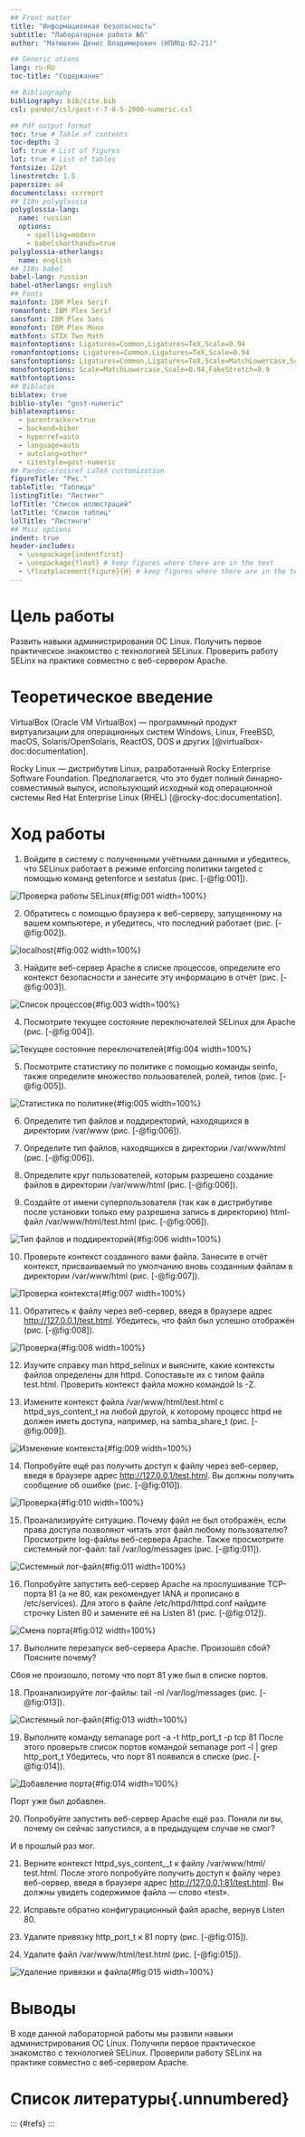 ```yaml
---
## Front matter
title: "Информационная безопасность"
subtitle: "Лабораторная работа №6"
author: "Матюшкин Денис Владимирович (НПИбд-02-21)"

## Generic otions
lang: ru-RU
toc-title: "Содержание"

## Bibliography
bibliography: bib/cite.bib
csl: pandoc/csl/gost-r-7-0-5-2008-numeric.csl

## Pdf output format
toc: true # Table of contents
toc-depth: 2
lof: true # List of figures
lot: true # List of tables
fontsize: 12pt
linestretch: 1.5
papersize: a4
documentclass: scrreprt
## I18n polyglossia
polyglossia-lang:
  name: russian
  options:
	- spelling=modern
	- babelshorthands=true
polyglossia-otherlangs:
  name: english
## I18n babel
babel-lang: russian
babel-otherlangs: english
## Fonts
mainfont: IBM Plex Serif
romanfont: IBM Plex Serif
sansfont: IBM Plex Sans
monofont: IBM Plex Mono
mathfont: STIX Two Math
mainfontoptions: Ligatures=Common,Ligatures=TeX,Scale=0.94
romanfontoptions: Ligatures=Common,Ligatures=TeX,Scale=0.94
sansfontoptions: Ligatures=Common,Ligatures=TeX,Scale=MatchLowercase,Scale=0.94
monofontoptions: Scale=MatchLowercase,Scale=0.94,FakeStretch=0.9
mathfontoptions:
## Biblatex
biblatex: true
biblio-style: "gost-numeric"
biblatexoptions:
  - parentracker=true
  - backend=biber
  - hyperref=auto
  - language=auto
  - autolang=other*
  - citestyle=gost-numeric
## Pandoc-crossref LaTeX customization
figureTitle: "Рис."
tableTitle: "Таблица"
listingTitle: "Листинг"
lofTitle: "Список иллюстраций"
lotTitle: "Список таблиц"
lolTitle: "Листинги"
## Misc options
indent: true
header-includes:
  - \usepackage{indentfirst}
  - \usepackage{float} # keep figures where there are in the text
  - \floatplacement{figure}{H} # keep figures where there are in the text
---
```


# Цель работы

Развить навыки администрирования ОС Linux. Получить первое практическое знакомство с технологией SELinux. Проверить работу SELinx на практике совместно с веб-сервером Apache.

# Теоретическое введение

VirtualBox (Oracle VM VirtualBox) — программный продукт виртуализации для операционных систем Windows, Linux, FreeBSD, macOS, Solaris/OpenSolaris, ReactOS, DOS и других [@virtualbox-doc:documentation].

Rocky Linux — дистрибутив Linux, разработанный Rocky Enterprise Software Foundation. Предполагается, что это будет полный бинарно-совместимый выпуск, использующий исходный код операционной системы Red Hat Enterprise Linux (RHEL) [@rocky-doc:documentation].

# Ход работы

1. Войдите в систему с полученными учётными данными и убедитесь, что
SELinux работает в режиме enforcing политики targeted с помощью команд getenforce и sestatus (рис. [-@fig:001]).

![Проверка работы SELinux](image/1.png){#fig:001 width=100%}

2. Обратитесь с помощью браузера к веб-серверу, запущенному на вашем
компьютере, и убедитесь, что последний работает (рис. [-@fig:002]).

![localhost](image/2.png){#fig:002 width=100%}

3. Найдите веб-сервер Apache в списке процессов, определите его контекст
безопасности и занесите эту информацию в отчёт (рис. [-@fig:003]).

![Список процессов](image/3.png){#fig:003 width=100%}

4. Посмотрите текущее состояние переключателей SELinux для Apache (рис. [-@fig:004]).

![Текущее состояние переключателей ](image/4.png){#fig:004 width=100%}

5. Посмотрите статистику по политике с помощью команды seinfo, также
определите множество пользователей, ролей, типов (рис. [-@fig:005]).

![Статистика по политике ](image/5.png){#fig:005 width=100%}

6. Определите тип файлов и поддиректорий, находящихся в директории
/var/www (рис. [-@fig:006]).

7. Определите тип файлов, находящихся в директории /var/www/html (рис. [-@fig:006]).

8. Определите круг пользователей, которым разрешено создание файлов в
директории /var/www/html (рис. [-@fig:006]).

9. Создайте от имени суперпользователя (так как в дистрибутиве после установки только ему разрешена запись в директорию) html-файл
/var/www/html/test.html (рис. [-@fig:006]).

![Тип файлов и поддиректорий](image/6.png){#fig:006 width=100%}

10. Проверьте контекст созданного вами файла. Занесите в отчёт контекст,
присваиваемый по умолчанию вновь созданным файлам в директории
/var/www/html (рис. [-@fig:007]).

![Проверка контекста](image/7.png){#fig:007 width=100%}

11. Обратитесь к файлу через веб-сервер, введя в браузере адрес
http://127.0.0.1/test.html. Убедитесь, что файл был успешно отображён (рис. [-@fig:008]).

![Проверка](image/8.png){#fig:008 width=100%}

12. Изучите справку man httpd_selinux и выясните, какие контексты файлов определены для httpd. Сопоставьте их с типом файла
test.html. Проверить контекст файла можно командой ls -Z.

13. Измените контекст файла /var/www/html/test.html с
httpd_sys_content_t на любой другой, к которому процесс httpd не
должен иметь доступа, например, на samba_share_t (рис. [-@fig:009]).

![Изменение контекста](image/9.png){#fig:009 width=100%}

14. Попробуйте ещё раз получить доступ к файлу через веб-сервер, введя в
браузере адрес http://127.0.0.1/test.html. Вы должны получить
сообщение об ошибке (рис. [-@fig:010]).

![Проверка](image/10.png){#fig:010 width=100%}

15. Проанализируйте ситуацию. Почему файл не был отображён, если права
доступа позволяют читать этот файл любому пользователю?
Просмотрите log-файлы веб-сервера Apache. Также просмотрите системный лог-файл:
tail /var/log/messages (рис. [-@fig:011]).

![Системный лог-файл](image/11.png){#fig:011 width=100%}

16. Попробуйте запустить веб-сервер Apache на прослушивание ТСР-порта
81 (а не 80, как рекомендует IANA и прописано в /etc/services). Для
этого в файле /etc/httpd/httpd.conf найдите строчку Listen 80 и
замените её на Listen 81 (рис. [-@fig:012]).

![Смена порта](image/12.png){#fig:012 width=100%}

17. Выполните перезапуск веб-сервера Apache. Произошёл сбой? Поясните
почему?

Сбоя не произошло, потому что порт 81 уже был в списке портов.

18. Проанализируйте лог-файлы:
tail -nl /var/log/messages (рис. [-@fig:013]).

![Системный лог-файл](image/13.png){#fig:013 width=100%}

19. Выполните команду
semanage port -a -t http_port_t -р tcp 81
После этого проверьте список портов командой
semanage port -l | grep http_port_t
Убедитесь, что порт 81 появился в списке (рис. [-@fig:014]).

![Добавление порта](image/14.png){#fig:014 width=100%}

Порт уже был добавлен.

20. Попробуйте запустить веб-сервер Apache ещё раз. Поняли ли вы, почему
он сейчас запустился, а в предыдущем случае не смог?

И в прошлый раз мог.

21. Верните контекст httpd_sys_cоntent__t к файлу /var/www/html/ test.html. После этого попробуйте получить доступ к файлу через веб-сервер, введя в браузере адрес http://127.0.0.1:81/test.html.
Вы должны увидеть содержимое файла — слово «test».

22. Исправьте обратно конфигурационный файл apache, вернув Listen 80.

23. Удалите привязку http_port_t к 81 порту (рис. [-@fig:015]).

24. Удалите файл /var/www/html/test.html (рис. [-@fig:015]).

![Удаление привязки и файла](image/15.png){#fig:015 width=100%}

# Выводы

В ходе данной лабораторной работы мы развили навыки администрирования ОС Linux. Получили первое практическое знакомство с технологией SELinux. Проверили работу SELinx на практике совместно с веб-сервером Apache.

# Список литературы{.unnumbered}

::: {#refs}
:::
